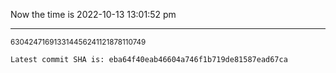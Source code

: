 Now the time is 2022-10-13 13:01:52 pm

---

<small>630424716913314456241121878110749</small>

```txt
Latest commit SHA is: eba64f40eab46604a746f1b719de81587ead67ca
```
